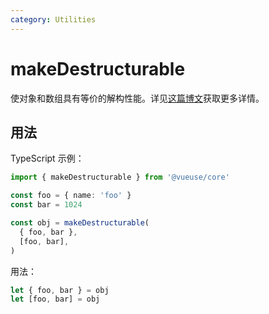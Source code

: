 ```yaml
---
category: Utilities
---
```


# makeDestructurable

使对象和数组具有等价的解构性能。详见[这篇博文](https://antfu.me/posts/destructuring-with-object-or-array/)获取更多详情。

## 用法

TypeScript 示例：

<!-- eslint-disable array-bracket-spacing -->
<!-- eslint-disable ts/no-redeclare -->

```ts
import { makeDestructurable } from '@vueuse/core'

const foo = { name: 'foo' }
const bar = 1024

const obj = makeDestructurable(
  { foo, bar },
  [foo, bar],
)
```

用法：

<!-- eslint-disable array-bracket-spacing -->
<!-- eslint-disable ts/no-redeclare -->

```ts
let { foo, bar } = obj
let [foo, bar] = obj
```
